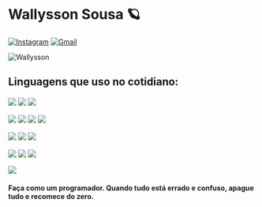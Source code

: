 # Wallysson Sousa 🪐

[![Instagram](https://img.shields.io/badge/Instagram-E4405F?style=for-the-badge&logo=instagram&logoColor=whit)](https://www.instagram.com/wallyssonsousa_/) 
 [![Gmail](https://img.shields.io/badge/Gmail-D14836?style=for-the-badge&logo=gmail&logoColor=white)](https://www.wallysson.dev@gmail.com)

![Wallysson](https://github-readme-stats.vercel.app/api?username=wallyssonsousa&show_icons=false&bg_color=00000000)

## Linguagens que uso no cotidiano: 

<div style="display: inline-block">
    <img align="center" src="https://img.shields.io/badge/HTML5-E34F26?style=for-the-badge&logo=html5&logoColor=white" />
    <img align="center" src="https://img.shields.io/badge/CSS3-1572B6?style=for-the-badge&logo=css3&logoColor=white" />
    <img align="center" src="https://img.shields.io/badge/Java-ED8B00?style=for-the-badge&logo=java&logoColor=white" />
    <br>
    <br>
    <img align="center" src="https://img.shields.io/badge/PHP-777BB4?style=for-the-badge&logo=php&logoColor=white" />
    <img align="center" src="https://img.shields.io/badge/Python-14354C?style=for-the-badge&logo=python&logoColor=white" />
    <img align="center" src="https://img.shields.io/badge/JavaScript-323330?style=for-the-badge&logo=javascript&logoColor=F7DF1E" />
    <img align="center" src="https://img.shields.io/badge/TypeScript-007ACC?style=for-the-badge&logo=typescript&logoColor=white" />
    <br>
    <br>
    <img align="center" src="https://img.shields.io/badge/Node.js-43853D?style=for-the-badge&logo=node.js&logoColor=white" />
    <img align="center" src="https://img.shields.io/badge/React-20232A?style=for-the-badge&logo=react&logoColor=61DAFB" />
    <img align="center" src="https://img.shields.io/badge/React_Native-20232A?style=for-the-badge&logo=react&logoColor=61DAFB" />
    <br>
    <br>
    <img align="center" src="https://img.shields.io/badge/Bootstrap-563D7C?style=for-the-badge&logo=bootstrap&logoColor=white" />
    <img align="center" src="https://img.shields.io/badge/MySQL-00000F?style=for-the-badge&logo=mysql&logoColor=white "/>
    <img align="center" src="https://img.shields.io/badge/React_Native-20232A?style=for-the-badge&logo=react&logoColor=61DAFB" />
    <br>
    <br>
    <img align="center" src="https://img.shields.io/badge/MongoDB-4EA94B?style=for-the-badge&logo=mongodb&logoColor=white" />
    
</div>

#### Faça como um programador. Quando tudo está errado e confuso, apague tudo e recomece do zero.
